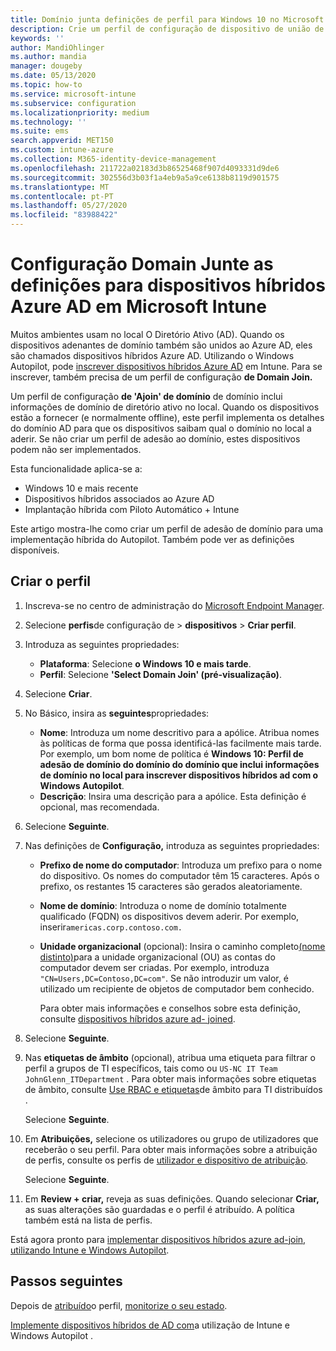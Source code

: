 ```yaml
---
title: Domínio junta definições de perfil para Windows 10 no Microsoft Intune - Azure Microsoft Docs
description: Crie um perfil de configuração de dispositivo de união de domínio para dispositivos híbridos azure aD. Utilize este perfil para implementar informações de domínio ative diretório no local para dispositivos aprovisionados com o Windows Autopilot e microsoft Intune.
keywords: ''
author: MandiOhlinger
ms.author: mandia
manager: dougeby
ms.date: 05/13/2020
ms.topic: how-to
ms.service: microsoft-intune
ms.subservice: configuration
ms.localizationpriority: medium
ms.technology: ''
ms.suite: ems
search.appverid: MET150
ms.custom: intune-azure
ms.collection: M365-identity-device-management
ms.openlocfilehash: 211722a02183d3b86525468f907d4093331d9de6
ms.sourcegitcommit: 302556d3b03f1a4eb9a5a9ce6138b8119d901575
ms.translationtype: MT
ms.contentlocale: pt-PT
ms.lasthandoff: 05/27/2020
ms.locfileid: "83988422"
---
```

# <a name="configuration-domain-join-settings-for-hybrid-azure-ad-joined-devices-in-microsoft-intune"></a>Configuração Domain Junte as definições para dispositivos híbridos Azure AD em Microsoft Intune

Muitos ambientes usam no local O Diretório Ativo (AD). Quando os dispositivos adenantes de domínio também são unidos ao Azure AD, eles são chamados dispositivos híbridos Azure AD. Utilizando o Windows Autopilot, pode [inscrever dispositivos híbridos Azure AD](../enrollment/windows-autopilot-hybrid.md) em Intune. Para se inscrever, também precisa de um perfil de configuração **de Domain Join.**

Um perfil de configuração **de 'Ajoin' de domínio** de domínio inclui informações de domínio de diretório ativo no local. Quando os dispositivos estão a fornecer (e normalmente offline), este perfil implementa os detalhes do domínio AD para que os dispositivos saibam qual o domínio no local a aderir. Se não criar um perfil de adesão ao domínio, estes dispositivos podem não ser implementados.

Esta funcionalidade aplica-se a:

- Windows 10 e mais recente
- Dispositivos híbridos associados ao Azure AD
- Implantação híbrida com Piloto Automático + Intune

Este artigo mostra-lhe como criar um perfil de adesão de domínio para uma implementação híbrida do Autopilot. Também pode ver as definições disponíveis.

## <a name="create-the-profile"></a>Criar o perfil

1. Inscreva-se no centro de administração do [Microsoft Endpoint Manager](https://go.microsoft.com/fwlink/?linkid=2109431).
2. Selecione **perfis**de configuração de  >  **dispositivos**  >  **Criar perfil**.
3. Introduza as seguintes propriedades:

    - **Plataforma**: Selecione **o Windows 10 e mais tarde**.
    - **Perfil**: Selecione **'Select Domain Join' (pré-visualização)**.

4. Selecione **Criar**.
5. No Básico, insira as **seguintes**propriedades:

    - **Nome**: Introduza um nome descritivo para a apólice. Atribua nomes às políticas de forma que possa identificá-las facilmente mais tarde. Por exemplo, um bom nome de política é **Windows 10: Perfil de adesão de domínio do domínio do domínio que inclui informações de domínio no local para inscrever dispositivos híbridos ad com o Windows Autopilot**.
    - **Descrição**: Insira uma descrição para a apólice. Esta definição é opcional, mas recomendada.

6. Selecione **Seguinte**.
7. Nas definições de **Configuração,** introduza as seguintes propriedades:

    - **Prefixo de nome do computador**: Introduza um prefixo para o nome do dispositivo. Os nomes do computador têm 15 caracteres. Após o prefixo, os restantes 15 caracteres são gerados aleatoriamente.
    - **Nome de domínio**: Introduza o nome de domínio totalmente qualificado (FQDN) os dispositivos devem aderir. Por exemplo, inserir`americas.corp.contoso.com.`
    - **Unidade organizacional** (opcional): Insira o caminho completo[(nome distinto)](https://docs.microsoft.com/windows/win32/ad/object-names-and-identities#distinguished-name)para a unidade organizacional (OU) as contas do computador devem ser criadas. Por exemplo, introduza `"CN=Users,DC=Contoso,DC=com"`. Se não introduzir um valor, é utilizado um recipiente de objetos de computador bem conhecido.

      Para obter mais informações e conselhos sobre esta definição, consulte [dispositivos híbridos azure ad- joined](../enrollment/windows-autopilot-hybrid.md).

8. Selecione **Seguinte**.

9. Nas **etiquetas de âmbito** (opcional), atribua uma etiqueta para filtrar o perfil a grupos de TI específicos, tais como ou `US-NC IT Team` `JohnGlenn_ITDepartment` . Para obter mais informações sobre etiquetas de âmbito, consulte [Use RBAC e etiquetas](../fundamentals/scope-tags.md)de âmbito para TI distribuídos .

    Selecione **Seguinte**.

10. Em **Atribuições,** selecione os utilizadores ou grupo de utilizadores que receberão o seu perfil. Para obter mais informações sobre a atribuição de perfis, consulte os perfis de [utilizador e dispositivo de atribuição](device-profile-assign.md).

    Selecione **Seguinte**.

11. Em **Review + criar,** reveja as suas definições. Quando selecionar **Criar,** as suas alterações são guardadas e o perfil é atribuído. A política também está na lista de perfis.

Está agora pronto para [implementar dispositivos híbridos azure ad-join, utilizando Intune e Windows Autopilot](../enrollment/windows-autopilot-hybrid.md).

## <a name="next-steps"></a>Passos seguintes

Depois de [atribuído](device-profile-assign.md)o perfil, [monitorize o seu estado](device-profile-monitor.md).

[Implemente dispositivos híbridos de AD com](../enrollment/windows-autopilot-hybrid.md)a utilização de Intune e Windows Autopilot .
